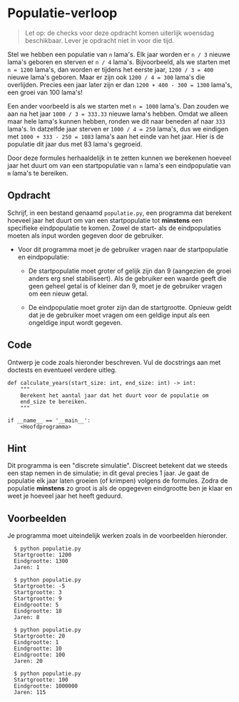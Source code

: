 # Populatie-verloop

> Let op: de checks voor deze opdracht komen uiterlijk woensdag beschikbaar. Lever je opdracht niet in voor die tijd.

Stel we hebben een populatie van `n` lama's. Elk jaar worden er `n / 3` nieuwe lama's geboren en sterven er `n / 4` lama's.
Bijvoorbeeld, als we starten met `n = 1200` lama's, dan worden er tijdens het eerste jaar, `1200 / 3 = 400` nieuwe lama's geboren. Maar er zijn ook `1200 / 4 = 300` lama's die overlijden.
Precies een jaar later zijn er dan `1200 + 400 - 300 = 1300` lama's, een groei van 100 lama's!

Een ander voorbeeld is als we starten met `n = 1000` lama's. Dan zouden we aan na het jaar `1000 / 3 = 333.33` nieuwe lama's hebben. Omdat we alleen maar hele lama's kunnen hebben, ronden we dit naar beneden af naar `333` lama's.
In datzelfde jaar sterven er `1000 / 4 = 250` lama's, dus we eindigen met `1000 + 333 - 250 = 1083` lama's aan het einde van het jaar. Hier is de populatie dit jaar dus met 83 lama's gegroeid.

Door deze formules herhaaldelijk in te zetten kunnen we berekenen hoeveel jaar het duurt om van een startpopulatie van `n` lama's een eindpopulatie van `m` lama's te bereiken.

## Opdracht

Schrijf, in een bestand genaamd `populatie.py`, een programma dat berekent hoeveel jaar het duurt om van een startpopulatie tot **minstens** een specifieke eindpopulatie te komen.
Zowel de start- als de eindpopulaties moeten als input worden gegeven door de gebruiker.

* Voor dit programma moet je de gebruiker vragen naar de startpopulatie en eindpopulatie:

    * De startpopulatie moet groter of gelijk zijn dan 9 (aangezien de groei anders erg snel stabiliseert). Als de gebruiker een waarde geeft die geen geheel getal is of kleiner dan 9, moet je de gebruiker vragen om een nieuw getal.

    * De eindpopulatie moet groter zijn dan de startgrootte. Opnieuw geldt dat je de gebruiker moet vragen om een geldige input als een ongeldige input wordt gegeven.

## Code

Ontwerp je code zoals hieronder beschreven. Vul de docstrings aan met doctests en eventueel verdere uitleg.

    def calculate_years(start_size: int, end_size: int) -> int:
        """
        Berekent het aantal jaar dat het duurt voor de populatie om 
        end_size te bereiken.
        """

    if __name__ == '__main__':
        <Hoofdprogramma>

## Hint

Dit programma is een "discrete simulatie". Discreet betekent dat we steeds een stap nemen in de simulatie; in dit geval precies 1 jaar. Je gaat de populatie elk jaar laten groeien (of krimpen) volgens de formules. Zodra de populatie **minstens** zo groot is als de opgegeven eindgrootte ben je klaar en weet je hoeveel jaar het heeft geduurd.

## Voorbeelden

Je programma moet uiteindelijk werken zoals in de voorbeelden hieronder.

      $ python populatie.py
      Startgrootte: 1200
      Eindgrootte: 1300
      Jaren: 1

      $ python populatie.py
      Startgrootte: -5
      Startgrootte: 3
      Startgrootte: 9
      Eindgrootte: 5
      Eindgrootte: 18
      Jaren: 8

      $ python populatie.py
      Startgrootte: 20
      Eindgrootte: 1
      Eindgrootte: 10
      Eindgrootte: 100
      Jaren: 20

      $ python populatie.py
      Startgrootte: 100
      Eindgrootte: 1000000
      Jaren: 115
